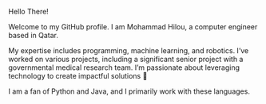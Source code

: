 Hello There!

Welcome to my GitHub profile. I am Mohammad Hilou, a computer engineer based in Qatar.

My expertise includes programming, machine learning, and robotics. I’ve worked on various projects, including a significant senior project with a governmental medical research team. I’m passionate about leveraging technology to create impactful solutions 🚀

I am a fan of Python and Java, and I primarily work with these languages.
